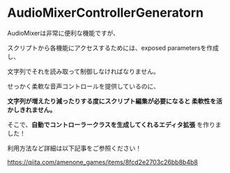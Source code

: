 # AudioMixerControllerGeneratorn


AudioMixerは非常に便利な機能ですが、

スクリプトから各機能にアクセスするためには、exposed parametersを作成し、

文字列でそれを読み取って制御しなければなりません。

せっかく柔軟な音声コントロールを提供しているのに、

**文字列が増えたり減ったりする度にスクリプト編集が必要になると 柔軟性を活かしきれません。**

そこで、**自動でコントローラークラスを生成してくれるエディタ拡張** を作りました！

利用方法など詳細は以下記事をご参照ください！

https://qiita.com/amenone_games/items/8fcd2e2703c26bb8b4b8
